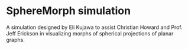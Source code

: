 # SphereMorph simulation

A simulation designed by Eli Kujawa to assist Christian Howard and Prof. Jeff Erickson in visualizing morphs of spherical projections of planar graphs.